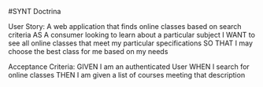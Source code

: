 #SYNT Doctrina

User Story: A web application that finds online classes based on search criteria
AS A consumer looking to learn about a particular subject
I WANT to see all online classes that meet my particular specifications
SO THAT I may choose the best class for me based on my needs

Acceptance Criteria:
GIVEN I am an authenticated User
WHEN I search for online classes
THEN I am given a list of courses meeting that description
